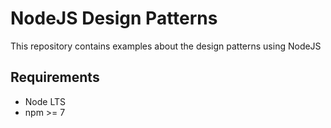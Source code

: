 # NodeJS Design Patterns
This repository contains examples about the design patterns using NodeJS

## Requirements
- Node LTS
- npm >= 7
